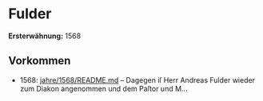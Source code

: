# Fulder

**Ersterwähnung:** 1568

## Vorkommen
- 1568: [jahre/1568/README.md](../jahre/1568/README.md) – Dagegen iſ Herr Andreas Fulder wieder zum Diakon
angenommen und dem Paſtor und M...

